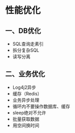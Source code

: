# 性能优化

## 一、DB优化

- SQL查询走素引
- 拆分复杂SQL
- 读写分离



## 二、业务优化

- Log4j2异步
- 缓存（Redis）
- 业务异步处理
- 循环内不要操作数据库、缓存
- sleep绝对不允许
- 批量获取数据
- 用空间换时间